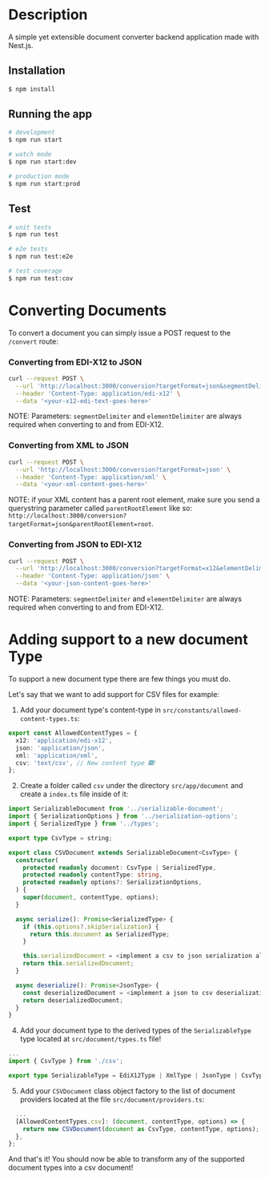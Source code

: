 # Description

A simple yet extensible document converter backend application made with Nest.js.

## Installation

```bash
$ npm install
```

## Running the app

```bash
# development
$ npm run start

# watch mode
$ npm run start:dev

# production mode
$ npm run start:prod
```

## Test

```bash
# unit tests
$ npm run test

# e2e tests
$ npm run test:e2e

# test coverage
$ npm run test:cov
```
# Converting Documents

To convert a document you can simply issue a POST request to the `/convert` route:

### Converting from EDI-X12 to JSON
```sh
curl --request POST \
  --url 'http://localhost:3000/conversion?targetFormat=json&segmentDelimiter=~&elementDelimiter=*' \
  --header 'Content-Type: application/edi-x12' \
  --data '<your-x12-edi-text-goes-here>'
```

NOTE: Parameters: `segmentDelimiter` and `elementDelimiter` are always required when converting to and from EDI-X12.

### Converting from XML to JSON
```sh
curl --request POST \
  --url 'http://localhost:3000/conversion?targetFormat=json' \
  --header 'Content-Type: application/xml' \
  --data '<your-xml-content-goes-here>'
```

NOTE: if your XML content has a parent root element, make sure you send a querystring parameter called `parentRootElement` like so: `http://localhost:3000/conversion?targetFormat=json&parentRootElement=root`.

### Converting from JSON to EDI-X12
```sh
curl --request POST \
  --url 'http://localhost:3000/conversion?targetFormat=x12&elementDelimiter=*&segmentDelimiter=~' \
  --header 'Content-Type: application/json' \
  --data '<your-json-content-goes-here>'
```

NOTE: Parameters: `segmentDelimiter` and `elementDelimiter` are always required when converting to and from EDI-X12.

# Adding support to a new document Type

To support a new document type there are few things you must do.

Let's say that we want to add support for CSV files for example:

1. Add your document type's content-type in `src/constants/allowed-content-types.ts`:

```ts
export const AllowedContentTypes = {
  x12: 'application/edi-x12',
  json: 'application/json',
  xml: 'application/xml',
  csv: 'text/csv', // New content type 🎆!
};
```
2. Create a folder called `csv` under the directory `src/app/document` and create a `index.ts` file inside of it:

```ts
import SerializableDocument from '../serializable-document';
import { SerializationOptions } from '../serialization-options';
import { SerializedType } from '../types';

export type CsvType = string;

export class CSVDocument extends SerializableDocument<CsvType> {
  constructor(
    protected readonly document: CsvType | SerializedType,
    protected readonly contentType: string,
    protected readonly options?: SerializationOptions,
  ) {
    super(document, contentType, options);
  }

  async serialize(): Promise<SerializedType> {
    if (this.options?.skipSerialization) {
      return this.document as SerializedType;
    }

    this.serializedDocument = <implement a csv to json serialization algorithm here>;
    return this.serializedDocument;
  }

  async deserialize(): Promise<JsonType> {
    const deserializedDocument = <implement a json to csv deserialization algorithm here>;
    return deserializedDocument;
  }
}
```

4. Add your document type to the derived types of the `SerializableType` type located at `src/document/types.ts` file!

```ts
...
import { CsvType } from './csv';

export type SerializableType = EdiX12Type | XmlType | JsonType | CsvType;
```

5. Add your `CSVDocument` class object factory to the list of document providers located at the file `src/document/providers.ts`:

```ts
  ...
  [AllowedContentTypes.csv]: (document, contentType, options) => {
    return new CSVDocument(document as CsvType, contentType, options);
  },
};
```

And that's it! You should now be able to transform any of the supported document types into a csv document!

